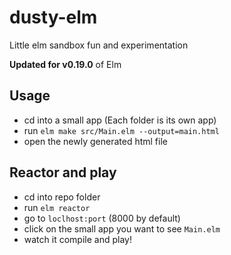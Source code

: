 # dusty-elm
Little elm sandbox fun and experimentation

**Updated for v0.19.0** of Elm

## Usage

- cd into a small app (Each folder is its own app)
- run `elm make src/Main.elm --output=main.html`
- open the newly generated html file

## Reactor and play

- cd into repo folder
- run `elm reactor`
- go to `loclhost:port` (8000 by default)
- click on the small app you want to see `Main.elm`
- watch it compile and play!

